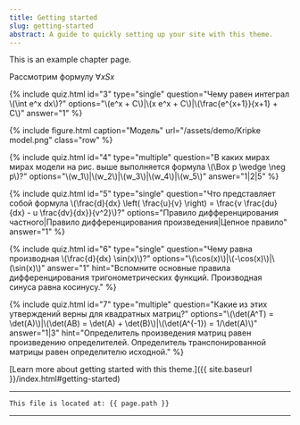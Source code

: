 ```yaml
---
title: Getting started
slug: getting-started
abstract: A guide to quickly setting up your site with this theme.
---
```


This is an example chapter page.

Рассмотрим формулу $\forall x Sx$

{% include quiz.html 
  id="3" 
  type="single" 
  question="Чему равен интеграл \\(\\int e^x dx\\)?" 
  options="\\(e^x + C\\)|\\(x e^x + C\\)|\\(\\frac{e^{x+1}}{x+1} + C\\)" 
  answer="1" 
%}

{% include figure.html
    caption="Модель"
    url="/assets/demo/Kripke model.png"
    class="row"
%}

{% include quiz.html 
  id="4" 
  type="multiple" 
  question="В каких мирах мирах модели на рис. выше выполняется формула \\(\\Box p \wedge \neg p\\)?" 
  options="\\(w_1\\)|\\(w_2\\)|\\(w_3\\)|\\(w_4\\)|\\(w_5\\)" 
  answer="1|2|5" 
%}

{% include quiz.html 
  id="5" 
  type="single" 
  question="Что представляет собой формула \\(\\frac{d}{dx} \\left( \\frac{u}{v} \\right) = \\frac{v \\frac{du}{dx} - u \\frac{dv}{dx}}{v^2}\\)?" 
  options="Правило дифференцирования частного|Правило дифференцирования произведения|Цепное правило" 
  answer="1" 
%}

{% include quiz.html 
  id="6" 
  type="single" 
  question="Чему равна производная \\(\\frac{d}{dx} \\sin(x)\\)?" 
  options="\\(\\cos(x)\\)|\\(-\\cos(x)\\)|\\(\\sin(x)\\)" 
  answer="1" 
  hint="Вспомните основные правила дифференцирования тригонометрических функций. Производная синуса равна косинусу." 
%}

{% include quiz.html 
  id="7" 
  type="multiple" 
  question="Какие из этих утверждений верны для квадратных матриц?" 
  options="\\(\\det(A^T) = \\det(A)\\)|\\(\\det(AB) = \\det(A) + \\det(B)\\)|\\(\\det(A^{-1}) = 1/\\det(A)\\)" 
  answer="1|3" 
  hint="Определитель произведения матриц равен произведению определителей. Определитель транспонированной матрицы равен определителю исходной." 
%}

[Learn more about getting started with this theme.]({{ site.baseurl }}/index.html#getting-started)

---
```
This file is located at: {{ page.path }}
```
---
    
